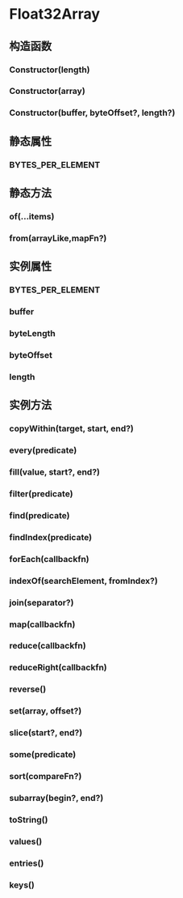 # Float32Array


## 构造函数


### Constructor(length)

<!-- UTSJSON.Float32Array.Constructor.description -->

<!-- UTSJSON.Float32Array.Constructor.param -->

<!-- UTSJSON.Float32Array.Constructor.returnValue -->

<!-- UTSJSON.Float32Array.Constructor.test -->

<!-- UTSJSON.Float32Array.Constructor.test -->

<!-- UTSJSON.Float32Array.Constructor.compatibility -->

<!-- UTSJSON.Float32Array.Constructor.tutorial -->

### Constructor(array)

<!-- UTSJSON.Float32Array.Constructor_1.description -->

<!-- UTSJSON.Float32Array.Constructor_1.param -->

<!-- UTSJSON.Float32Array.Constructor_1.returnValue -->

<!-- UTSJSON.Float32Array.Constructor_1.test -->

<!-- UTSJSON.Float32Array.Constructor_1.compatibility -->

<!-- UTSJSON.Float32Array.Constructor_1.tutorial -->

### Constructor(buffer, byteOffset?, length?)

<!-- UTSJSON.Float32Array.Constructor_2.description -->

<!-- UTSJSON.Float32Array.Constructor_2.param -->

<!-- UTSJSON.Float32Array.Constructor_2.returnValue -->

<!-- UTSJSON.Float32Array.Constructor_2.test -->

<!-- UTSJSON.Float32Array.Constructor_2.compatibility -->

<!-- UTSJSON.Float32Array.Constructor_2.tutorial -->


## 静态属性


### BYTES_PER_ELEMENT

<!-- UTSJSON.Float32Array.BYTES_PER_ELEMENT.description -->

<!-- UTSJSON.Float32Array.BYTES_PER_ELEMENT.param -->

<!-- UTSJSON.Float32Array.BYTES_PER_ELEMENT.returnValue -->

<!-- UTSJSON.Float32Array.BYTES_PER_ELEMENT.test -->

<!-- UTSJSON.Float32Array.BYTES_PER_ELEMENT.compatibility -->

<!-- UTSJSON.Float32Array.BYTES_PER_ELEMENT.tutorial -->


## 静态方法


### of(...items)

<!-- UTSJSON.Float32Array.of.description -->

<!-- UTSJSON.Float32Array.of.param -->

<!-- UTSJSON.Float32Array.of.returnValue -->

<!-- UTSJSON.Float32Array.of.test -->

<!-- UTSJSON.Float32Array.of.compatibility -->

<!-- UTSJSON.Float32Array.of.tutorial -->

### from(arrayLike,mapFn?)

<!-- UTSJSON.Float32Array.from.description -->

<!-- UTSJSON.Float32Array.from.param -->

<!-- UTSJSON.Float32Array.from.returnValue -->

<!-- UTSJSON.Float32Array.from.test -->

<!-- UTSJSON.Float32Array.from.compatibility -->

<!-- UTSJSON.Float32Array.from.tutorial -->


## 实例属性


### BYTES_PER_ELEMENT

<!-- UTSJSON.Float32Array.BYTES_PER_ELEMENT.description -->

<!-- UTSJSON.Float32Array.BYTES_PER_ELEMENT.param -->

<!-- UTSJSON.Float32Array.BYTES_PER_ELEMENT.returnValue -->

<!-- UTSJSON.Float32Array.BYTES_PER_ELEMENT.test -->

<!-- UTSJSON.Float32Array.BYTES_PER_ELEMENT.compatibility -->

<!-- UTSJSON.Float32Array.BYTES_PER_ELEMENT.tutorial -->

### buffer

<!-- UTSJSON.Float32Array.buffer.description -->

<!-- UTSJSON.Float32Array.buffer.param -->

<!-- UTSJSON.Float32Array.buffer.returnValue -->

<!-- UTSJSON.Float32Array.buffer.test -->

<!-- UTSJSON.Float32Array.buffer.compatibility -->

<!-- UTSJSON.Float32Array.buffer.tutorial -->

### byteLength

<!-- UTSJSON.Float32Array.byteLength.description -->

<!-- UTSJSON.Float32Array.byteLength.param -->

<!-- UTSJSON.Float32Array.byteLength.returnValue -->

<!-- UTSJSON.Float32Array.byteLength.test -->

<!-- UTSJSON.Float32Array.byteLength.compatibility -->

<!-- UTSJSON.Float32Array.byteLength.tutorial -->

### byteOffset

<!-- UTSJSON.Float32Array.byteOffset.description -->

<!-- UTSJSON.Float32Array.byteOffset.param -->

<!-- UTSJSON.Float32Array.byteOffset.returnValue -->

<!-- UTSJSON.Float32Array.byteOffset.test -->

<!-- UTSJSON.Float32Array.byteOffset.compatibility -->

<!-- UTSJSON.Float32Array.byteOffset.tutorial -->

### length

<!-- UTSJSON.Float32Array.length.description -->

<!-- UTSJSON.Float32Array.length.param -->

<!-- UTSJSON.Float32Array.length.returnValue -->

<!-- UTSJSON.Float32Array.length.test -->

<!-- UTSJSON.Float32Array.length.compatibility -->

<!-- UTSJSON.Float32Array.length.tutorial -->


## 实例方法


### copyWithin(target, start, end?)

<!-- UTSJSON.Float32Array.copyWithin.description -->

<!-- UTSJSON.Float32Array.copyWithin.param -->

<!-- UTSJSON.Float32Array.copyWithin.returnValue -->

<!-- UTSJSON.Float32Array.copyWithin.test -->

<!-- UTSJSON.Float32Array.copyWithin.compatibility -->

<!-- UTSJSON.Float32Array.copyWithin.tutorial -->

### every(predicate)

<!-- UTSJSON.Float32Array.every.description -->

<!-- UTSJSON.Float32Array.every.param -->

<!-- UTSJSON.Float32Array.every.returnValue -->

<!-- UTSJSON.Float32Array.every.test -->

<!-- UTSJSON.Float32Array.every.compatibility -->

<!-- UTSJSON.Float32Array.every.tutorial -->

### fill(value, start?, end?)

<!-- UTSJSON.Float32Array.fill.description -->

<!-- UTSJSON.Float32Array.fill.param -->

<!-- UTSJSON.Float32Array.fill.returnValue -->

<!-- UTSJSON.Float32Array.fill.test -->

<!-- UTSJSON.Float32Array.fill.compatibility -->

<!-- UTSJSON.Float32Array.fill.tutorial -->

### filter(predicate)

<!-- UTSJSON.Float32Array.filter.description -->

<!-- UTSJSON.Float32Array.filter.param -->

<!-- UTSJSON.Float32Array.filter.returnValue -->

<!-- UTSJSON.Float32Array.filter.test -->

<!-- UTSJSON.Float32Array.filter.compatibility -->

<!-- UTSJSON.Float32Array.filter.tutorial -->

### find(predicate)

<!-- UTSJSON.Float32Array.find.description -->

<!-- UTSJSON.Float32Array.find.param -->

<!-- UTSJSON.Float32Array.find.returnValue -->

<!-- UTSJSON.Float32Array.find.test -->

<!-- UTSJSON.Float32Array.find.compatibility -->

<!-- UTSJSON.Float32Array.find.tutorial -->

### findIndex(predicate)

<!-- UTSJSON.Float32Array.findIndex.description -->

<!-- UTSJSON.Float32Array.findIndex.param -->

<!-- UTSJSON.Float32Array.findIndex.returnValue -->

<!-- UTSJSON.Float32Array.findIndex.test -->

<!-- UTSJSON.Float32Array.findIndex.compatibility -->

<!-- UTSJSON.Float32Array.findIndex.tutorial -->

### forEach(callbackfn)

<!-- UTSJSON.Float32Array.forEach.description -->

<!-- UTSJSON.Float32Array.forEach.param -->

<!-- UTSJSON.Float32Array.forEach.returnValue -->

<!-- UTSJSON.Float32Array.forEach.test -->

<!-- UTSJSON.Float32Array.forEach.compatibility -->

<!-- UTSJSON.Float32Array.forEach.tutorial -->

### indexOf(searchElement, fromIndex?)

<!-- UTSJSON.Float32Array.indexOf.description -->

<!-- UTSJSON.Float32Array.indexOf.param -->

<!-- UTSJSON.Float32Array.indexOf.returnValue -->

<!-- UTSJSON.Float32Array.indexOf.test -->

<!-- UTSJSON.Float32Array.indexOf.compatibility -->

<!-- UTSJSON.Float32Array.indexOf.tutorial -->

### join(separator?)

<!-- UTSJSON.Float32Array.join.description -->

<!-- UTSJSON.Float32Array.join.param -->

<!-- UTSJSON.Float32Array.join.returnValue -->

<!-- UTSJSON.Float32Array.join.test -->

<!-- UTSJSON.Float32Array.join.compatibility -->

<!-- UTSJSON.Float32Array.join.tutorial -->

### map(callbackfn)

<!-- UTSJSON.Float32Array.map.description -->

<!-- UTSJSON.Float32Array.map.param -->

<!-- UTSJSON.Float32Array.map.returnValue -->

<!-- UTSJSON.Float32Array.map.test -->

<!-- UTSJSON.Float32Array.map.compatibility -->

<!-- UTSJSON.Float32Array.map.tutorial -->

### reduce(callbackfn)

<!-- UTSJSON.Float32Array.reduce.description -->

<!-- UTSJSON.Float32Array.reduce.param -->

<!-- UTSJSON.Float32Array.reduce.returnValue -->

<!-- UTSJSON.Float32Array.reduce.test -->

<!-- UTSJSON.Float32Array.reduce.compatibility -->

<!-- UTSJSON.Float32Array.reduce.tutorial -->

### reduceRight(callbackfn)

<!-- UTSJSON.Float32Array.reduceRight.description -->

<!-- UTSJSON.Float32Array.reduceRight.param -->

<!-- UTSJSON.Float32Array.reduceRight.returnValue -->

<!-- UTSJSON.Float32Array.reduceRight.test -->

<!-- UTSJSON.Float32Array.reduceRight.compatibility -->

<!-- UTSJSON.Float32Array.reduceRight.tutorial -->

### reverse()

<!-- UTSJSON.Float32Array.reverse.description -->

<!-- UTSJSON.Float32Array.reverse.param -->

<!-- UTSJSON.Float32Array.reverse.returnValue -->

<!-- UTSJSON.Float32Array.reverse.test -->

<!-- UTSJSON.Float32Array.reverse.compatibility -->

<!-- UTSJSON.Float32Array.reverse.tutorial -->

### set(array, offset?)

<!-- UTSJSON.Float32Array.set.description -->

<!-- UTSJSON.Float32Array.set.param -->

<!-- UTSJSON.Float32Array.set.returnValue -->

<!-- UTSJSON.Float32Array.set.test -->

<!-- UTSJSON.Float32Array.set.compatibility -->

<!-- UTSJSON.Float32Array.set.tutorial -->

### slice(start?, end?)

<!-- UTSJSON.Float32Array.slice.description -->

<!-- UTSJSON.Float32Array.slice.param -->

<!-- UTSJSON.Float32Array.slice.returnValue -->

<!-- UTSJSON.Float32Array.slice.test -->

<!-- UTSJSON.Float32Array.slice.compatibility -->

<!-- UTSJSON.Float32Array.slice.tutorial -->

### some(predicate)

<!-- UTSJSON.Float32Array.some.description -->

<!-- UTSJSON.Float32Array.some.param -->

<!-- UTSJSON.Float32Array.some.returnValue -->

<!-- UTSJSON.Float32Array.some.test -->

<!-- UTSJSON.Float32Array.some.compatibility -->

<!-- UTSJSON.Float32Array.some.tutorial -->

### sort(compareFn?)

<!-- UTSJSON.Float32Array.sort.description -->

<!-- UTSJSON.Float32Array.sort.param -->

<!-- UTSJSON.Float32Array.sort.returnValue -->

<!-- UTSJSON.Float32Array.sort.test -->

<!-- UTSJSON.Float32Array.sort.compatibility -->

<!-- UTSJSON.Float32Array.sort.tutorial -->

### subarray(begin?, end?)

<!-- UTSJSON.Float32Array.subarray.description -->

<!-- UTSJSON.Float32Array.subarray.param -->

<!-- UTSJSON.Float32Array.subarray.returnValue -->

<!-- UTSJSON.Float32Array.subarray.test -->

<!-- UTSJSON.Float32Array.subarray.compatibility -->

<!-- UTSJSON.Float32Array.subarray.tutorial -->

### toString()

<!-- UTSJSON.Float32Array.toString.description -->

<!-- UTSJSON.Float32Array.toString.param -->

<!-- UTSJSON.Float32Array.toString.returnValue -->

<!-- UTSJSON.Float32Array.toString.test -->

<!-- UTSJSON.Float32Array.toString.compatibility -->

<!-- UTSJSON.Float32Array.toString.tutorial -->

### values()

<!-- UTSJSON.Float32Array.values.description -->

<!-- UTSJSON.Float32Array.values.param -->

<!-- UTSJSON.Float32Array.values.returnValue -->

<!-- UTSJSON.Float32Array.values.test -->

<!-- UTSJSON.Float32Array.values.compatibility -->

<!-- UTSJSON.Float32Array.values.tutorial -->

### entries()

<!-- UTSJSON.Float32Array.entries.description -->

<!-- UTSJSON.Float32Array.entries.param -->

<!-- UTSJSON.Float32Array.entries.returnValue -->

<!-- UTSJSON.Float32Array.entries.test -->

<!-- UTSJSON.Float32Array.entries.compatibility -->

<!-- UTSJSON.Float32Array.entries.tutorial -->

### keys()

<!-- UTSJSON.Float32Array.keys.description -->

<!-- UTSJSON.Float32Array.keys.param -->

<!-- UTSJSON.Float32Array.keys.returnValue -->

<!-- UTSJSON.Float32Array.keys.test -->

<!-- UTSJSON.Float32Array.keys.compatibility -->

<!-- UTSJSON.Float32Array.keys.tutorial -->


